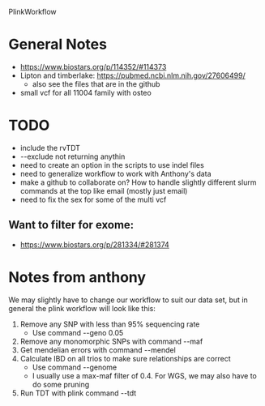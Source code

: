 PlinkWorkflow


# General Notes
- https://www.biostars.org/p/114352/#114373
- Lipton and timberlake: https://pubmed.ncbi.nlm.nih.gov/27606499/
    - also see the files that are in the github
- small vcf for all 11004 family with osteo

# TODO
- include the rvTDT
- --exclude not returning anythin
- need to create an option in the scripts to use indel files
- need to generalize workflow to work with Anthony's data
- make a github to collaborate on? How to handle slightly different slurm commands at the top like email (mostly just email)
- need to fix the sex for some of the multi vcf


## Want to filter for exome:
- https://www.biostars.org/p/281334/#281374




# Notes from anthony
We may slightly have to change our workflow to suit our data set, but in general the plink workflow will look like this:

1. Remove any SNP with less than 95% sequencing rate
	- Use command --geno 0.05
2. Remove any monomorphic SNPs with command --maf
3. Get mendelian errors with command --mendel
4. Calculate IBD on all trios to make sure relationships are correct
	- Use command --genome
	- I usually use a max-maf filter of 0.4.  For WGS, we may also have to do some pruning
5. Run TDT with plink command --tdt
